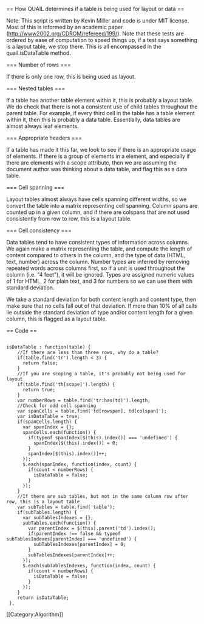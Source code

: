 == How QUAIL determines if a table is being used for layout or data ==

Note: This script is written by Kevin Miller and code is under MIT license.
Most of this is informed by an academic paper (http://www2002.org/CDROM/refereed/199/). Note that these tests are ordered by ease of computation to speed things up, if a test says something is a layout table, we stop there. This is all encompassed in the quail.isDataTable method.

=== Number of rows ===

If there is only one row, this is being used as layout.

=== Nested tables ===

If a table has another table element within it, this is probably a layout table. We do check that there is not a consistent use of child tables throughout the parent table. For example, if every third cell in the table has a table element within it, then this is probably a data table. Essentially, data tables are almost always leaf elements.

=== Appropriate headers ===

If a table has made it this far, we look to see if there is an appropriate usage of <th> elements. If there is a group of <th> elements in a <thead> element, and especially if there are <th> elements with a scope attribute, then we are assuming the document author was thinking about a data table, and flag this as a data table.

=== Cell spanning ===

Layout tables almost always have cells spanning different widths, so we convert the table into a matrix representing cell spanning. Column spans are counted up in a given column, and if there are colspans that are not used consistently from row to row, this is a layout table.

=== Cell consistency ===

Data tables tend to have consistent types of information across columns. We again make a matrix representing the table, and compute the length of content compared to others in the column, and the type of data (HTML, text, number) across the column. Number types are inferred by removing repeated words across columns first, so if a unit is used throughout the column (i.e. "4 feet"), it will be ignored. Types are assigned numeric values of 1 for HTML, 2 for plain text, and 3 for numbers so we can use them with standard deviation.

We take a standard deviation for both content length and content type, then make sure that no cells fall out of that deviation. If more than 10% of all cells lie outside the standard deviation of type and/or content length for a given column, this is flagged as a layout table.

== Code ==

<code>
isDataTable : function(table) {
    //If there are less than three rows, why do a table?
    if(table.find('tr').length < 3) {
      return false;
    }
    //If you are scoping a table, it's probably not being used for layout
    if(table.find('th[scope]').length) {
      return true;
    }
    var numberRows = table.find('tr:has(td)').length;
    //Check for odd cell spanning
    var spanCells = table.find('td[rowspan], td[colspan]');
    var isDataTable = true;
    if(spanCells.length) {
      var spanIndex = {};
      spanCells.each(function() {
        if(typeof spanIndex[$(this).index()] === 'undefined') {
          spanIndex[$(this).index()] = 0;
        }
        spanIndex[$(this).index()]++;
      });
      $.each(spanIndex, function(index, count) {
        if(count < numberRows) {
          isDataTable = false;
        }
      });
    }
    //If there are sub tables, but not in the same column row after row, this is a layout table
    var subTables = table.find('table');
    if(subTables.length) {
      var subTablesIndexes = {};
      subTables.each(function() {
        var parentIndex = $(this).parent('td').index();
        if(parentIndex !== false && typeof subTablesIndexes[parentIndex] === 'undefined') {
          subTablesIndexes[parentIndex] = 0;
        }
        subTablesIndexes[parentIndex]++;
      });
      $.each(subTablesIndexes, function(index, count) {
        if(count < numberRows) {
          isDataTable = false;
        }
      });
    }
    return isDataTable;
 },</code>

[[Category:Algorithm]]
